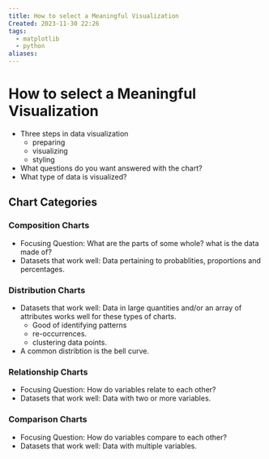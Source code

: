 ```yaml
---
title: How to select a Meaningful Visualization
Created: 2023-11-30 22:26
tags:
  - matplotlib
  - python
aliases:
---
```


# How to select a Meaningful Visualization
- Three steps in data visualization
	- preparing
	- visualizing
	- styling
- What questions do you want answered with the chart?
- What type of data is visualized?

## Chart Categories

### Composition Charts
- Focusing Question: What are the parts of some whole? what is the data made of?
- Datasets that work well: Data pertaining to probablities, proportions and percentages.


### Distribution Charts
- Datasets that work well: Data in large quantities and/or an array of attributes works well for these types of charts.
	- Good of identifying patterns
	- re-occurrences.
	- clustering data points.
- A common distribtion is the bell curve.

### Relationship Charts
- Focusing Question: How do variables relate to each other?
- Datasets that work well: Data with two or more variables.


### Comparison Charts
- Focusing Question: How do variables compare to each other?
- Datasets that work well: Data with multiple variables.







